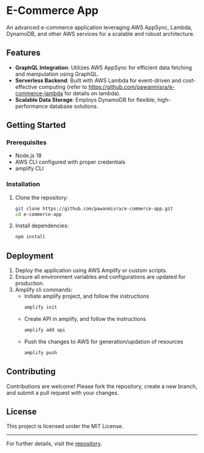# E-Commerce App

An advanced e-commerce application leveraging AWS AppSync, Lambda, DynamoDB, and other AWS services for a scalable and robust architecture.

## Features

- **GraphQL Integration**: Utilizes AWS AppSync for efficient data fetching and manipulation using GraphQL.
- **Serverless Backend**: Built with AWS Lambda for event-driven and cost-effective computing (refer to https://github.com/pawanmisra/e-commerce-lambda for details on lambda).
- **Scalable Data Storage**: Employs DynamoDB for flexible, high-performance database solutions.

## Getting Started

### Prerequisites

- Node.js 18
- AWS CLI configured with proper credentials
- amplify CLI

### Installation

1. Clone the repository:
   ```bash
   git clone https://github.com/pawanmisra/e-commerce-app.git
   cd e-commerce-app
   ```
2. Install dependencies:
   ```bash
   npm install
   ```

## Deployment

1. Deploy the application using AWS Amplify or custom scripts.
2. Ensure all environment variables and configurations are updated for production.
3. Amplify cli commands:
    - Initiate amplify project, and follow the instructions
        ```bash
        amplify init
        ```
    - Create API in amplify, and follow the instructions
        ```bash
        amplify add api
        ```
    - Push the changes to AWS for generation/updation of resources
        ```bash
        amplify push
        ```

## Contributing

Contributions are welcome! Please fork the repository, create a new branch, and submit a pull request with your changes.

## License

This project is licensed under the MIT License.

---

For further details, visit the [repository](https://github.com/pawanmisra/e-commerce-app).
